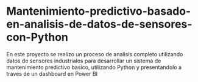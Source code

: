 # Mantenimiento-predictivo-basado-en-analisis-de-datos-de-sensores-con-Python
En este proyecto se realizo un proceso de analisis completo utilizando datos de sensores industriales para desarrollar un sistema de mantenimiento predictivo basico, utilizando Python y presentandolo a traves de un dashboard en Power BI
